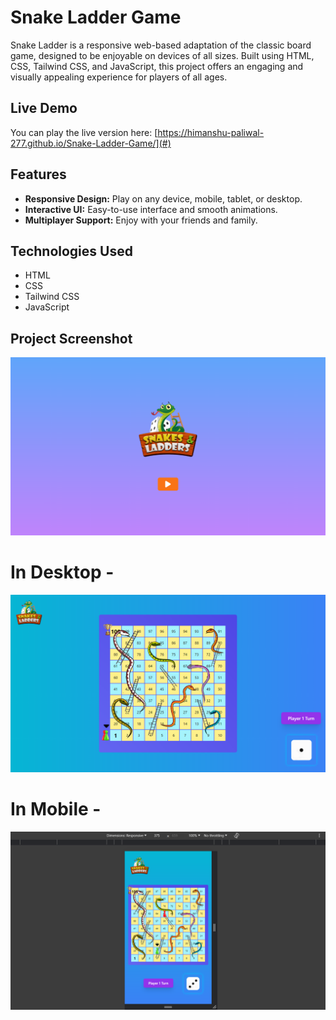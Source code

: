 # Snake Ladder Game

Snake Ladder is a responsive web-based adaptation of the classic board game, designed to be enjoyable on devices of all sizes. Built using HTML, CSS, Tailwind CSS, and JavaScript, this project offers an engaging and visually appealing experience for players of all ages.

## Live Demo

You can play the live version here: [https://himanshu-paliwal-277.github.io/Snake-Ladder-Game/](#)

## Features

- **Responsive Design:** Play on any device, mobile, tablet, or desktop.
- **Interactive UI:** Easy-to-use interface and smooth animations.
- **Multiplayer Support:** Enjoy with your friends and family.

## Technologies Used

- HTML
- CSS
- Tailwind CSS
- JavaScript

## Project Screenshot

![Screenshot_1](<./Output/Screenshot%20(1).png>)

# In Desktop -

![Screenshot_2](<./Output/Screenshot%20(2).png>)

# In Mobile -

![Screenshot_3](<./Output/Screenshot%20(3).png>)
